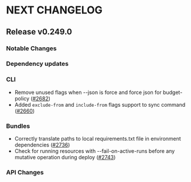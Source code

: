 # NEXT CHANGELOG

## Release v0.249.0

### Notable Changes

### Dependency updates

### CLI
* Remove unused flags when --json is force and force json for budget-policy ([#2682](https://github.com/databricks/cli/pull/2682))
* Added `exclude-from` and `include-from` flags support to sync command ([#2660](https://github.com/databricks/cli/pull/2660))

### Bundles
* Correctly translate paths to local requirements.txt file in environment dependencies ([#2736](https://github.com/databricks/cli/pull/2736))
* Check for running resources with --fail-on-active-runs before any mutative operation during deploy ([#2743](https://github.com/databricks/cli/pull/2743))

### API Changes
